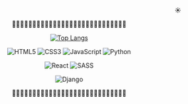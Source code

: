 <div align="right">
 
  ☀️
 
</div>

<div align="center">
  
  🌴🌴🐒🐤🌴🌴🌴🌴🌴🌴🌴🌴🌴🌴🌴🌴🌴🌴🌴🌴🌴🌴🦜🌴🌴🌴🌴🌴
  
  [![Top Langs](https://github-readme-stats.vercel.app/api/top-langs/?username=unhyif&hide=typescript&layout=compact&theme=vue)](https://github.com/anuraghazra/github-readme-stats)

  ![HTML5](https://img.shields.io/badge/HTML5-E34F26?style=for-the-badge&logo=html5&logoColor=white)
  ![CSS3](https://img.shields.io/badge/CSS3-1572B6?style=for-the-badge&logo=css3&logoColor=white)
  ![JavaScript](https://img.shields.io/badge/JavaScript-F7DF1E?style=for-the-badge&logo=javascript&logoColor=black)
  ![Python](https://img.shields.io/badge/Python-14354C?style=for-the-badge&logo=python&logoColor=white)

  ![React](https://img.shields.io/badge/react-%2320232a.svg?style=for-the-badge&logo=react&logoColor=%2361DAFB)
  ![SASS](https://img.shields.io/badge/Sass-CC6699?style=for-the-badge&logo=sass&logoColor=white)
  
  ![Django](https://img.shields.io/badge/django-%23092E20.svg?style=for-the-badge&logo=django&logoColor=white)


  🌴🌴🌴🌴🌴🌷🌴🌴🌴🌴🌴🌴🌴🌴🌴🌴🌴🌴🌴🌴🌴🌴🌴🌴🌹🌻🌴🌴
 
</div>
